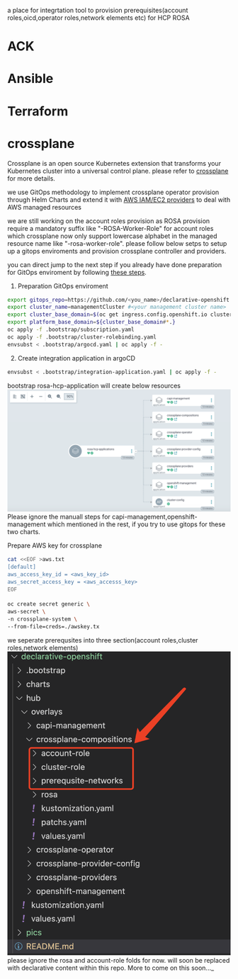 a place for integrtation tool to provision prerequisites(account roles,oicd,operator roles,network elements etc) for HCP ROSA
# ACK
# Ansible
# Terraform
# crossplane

Crossplane is an open source Kubernetes extension that transforms your Kubernetes cluster into a universal control plane.
please refer to [crossplane](https://docs.crossplane.io/) for more details.

we use GitOps methodology to implement crossplane operator provision through Helm Charts and extend it with [AWS IAM/EC2 providers](https://marketplace.upbound.io/providers/upbound/provider-family-aws/v1.3.1/providers) to deal with AWS managed resources

we are still working on the account roles provision as ROSA provision require a mandatory suffix like "-ROSA-Worker-Role" for account roles which crossplane now only support lowercase alphabet in the managed resource name like "-rosa-worker-role". please follow below setps to setup up a gitops enviroments and provision crossplane controller and providers. 

you can direct jump to the next step if you already have done preparation for  GitOps enviroment by following [these steps](./README.md).

1. Preparation GitOps enviroment
 ```bash
export gitops_repo=https://github.com/<you_name>/declarative-openshift.git #<your newly created repo>
export cluster_name=managementCluster #<your management cluster name>
export cluster_base_domain=$(oc get ingress.config.openshift.io cluster --template={{.spec.domain}} | sed -e "s/^apps.//")
export platform_base_domain=${cluster_base_domain#*.}
oc apply -f .bootstrap/subscription.yaml
oc apply -f .bootstrap/cluster-rolebinding.yaml
envsubst < .bootstrap/argocd.yaml | oc apply -f -
 ```
2. Create integration application in argoCD

```bash
envsubst < .bootstrap/integration-application.yaml | oc apply -f -
```

bootstrap rosa-hcp-application will create below resources
![rosa-hcp-application](./pics/argocd.png)
 Please ignore the manuall steps for capi-management,openshift-management which mentioned in the rest, if you try to use gitops for these two charts.

 Prepare AWS key for crossplane

 ```bash
cat <<EOF >aws.txt
[default]
aws_access_key_id = <aws_key_id>
aws_secret_access_key = <aws_accesss_key>
EOF

oc create secret generic \
aws-secret \
-n crossplane-system \
--from-file=creds=./awskey.tx
 ```

we seperate prerequsites into three section(account roles,cluster roles,network elements)
![prerequsites](./pics/prerequsites.png)
please ignore the rosa and account-role folds for now.
will soon be replaced with declarative content within this repo. More to come on this soon..._